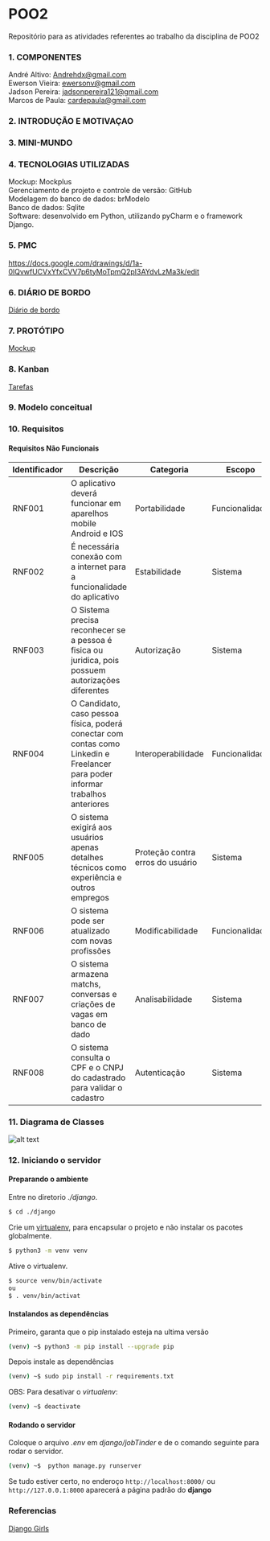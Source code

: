 # POO2
Repositório para as atividades referentes ao trabalho da disciplina de POO2


### 1. COMPONENTES

André Altivo: Andrehdx@gmail.com  <br>
Ewerson Vieira: ewersonv@gmail.com <br>
Jadson Pereira: jadsonpereira121@gmail.com <br>
Marcos de Paula: cardepaula@gmail.com <br>

### 2. INTRODUÇÃO E MOTIVAÇAO



### 3. MINI-MUNDO

<inserir o mini mundo>

### 4. TECNOLOGIAS UTILIZADAS <br>

Mockup: Mockplus <br>
Gerenciamento de projeto e controle de versão: GitHub <br>
Modelagem do banco de dados: brModelo <br>
Banco de dados: Sqlite <br>
Software: desenvolvido em Python, utilizando pyCharm e o framework Django. <br>


### 5. PMC <br> 
https://docs.google.com/drawings/d/1a-0lQvwfUCVxYfxCVV7p6tyMoTpmQ2pI3AYdvLzMa3k/edit

### 6. DIÁRIO DE BORDO <br>
[Diário de bordo](https://docs.google.com/document/d/1jsbV87FM1IgDgYg8sVrKC3exxmWTPYckfMhe58PNbCs/edit)

### 7. PROTÓTIPO <br>
[Mockup](https://drive.google.com/drive/folders/1Q0q1J942u3t1DoPic3Kgb_pzQReLMcU0)

### 8. Kanban <br>
[Tarefas](https://github.com/ewersonv/POO2/projects/1)

### 9. Modelo conceitual <br>
<Inserir >

### 10. Requisitos <br>
#### Requisitos Não Funcionais
| Identificador | Descrição | Categoria | Escopo |
|--|--|--|--|
|RNF001| O aplicativo deverá funcionar em aparelhos mobile Android e IOS |Portabilidade|Funcionalidade|
|RNF002| É necessária conexão com a internet para a funcionalidade do aplicativo |Estabilidade|Sistema|
|RNF003| O Sistema precisa reconhecer se a pessoa é fisica ou juridica, pois possuem autorizações diferentes |Autorização|Sistema|
|RNF004| O Candidato, caso pessoa física, poderá conectar com contas como Linkedin e Freelancer para poder informar trabalhos anteriores |Interoperabilidade|Funcionalidade|
|RNF005| O sistema exigirá aos usuários apenas detalhes técnicos como experiência e outros empregos|Proteção contra erros do usuário|Sistema|
|RNF006| O sistema pode ser atualizado com novas profissões |Modificabilidade|Funcionalidade|
|RNF007| O sistema armazena matchs, conversas e criações de vagas em banco de dado |Analisabilidade|Sistema|
|RNF008| O sistema consulta o CPF e o CNPJ do cadastrado para validar o cadastro |Autenticação|Sistema|
  
### 11. Diagrama de Classes <br>
![alt text](https://raw.githubusercontent.com/ewersonv/POO2/master/arquivos/JobTinder.png)

### 12. Iniciando o servidor

#### Preparando o ambiente
Entre no diretorio *./django*.
```bash
$ cd ./django
```
Crie um [virtualenv](https://pythonacademy.com.br/blog/python-e-virtualenv-como-programar-em-ambientes-virtuais), para encapsular o projeto e não instalar os pacotes globalmente.

```bash
$ python3 -m venv venv
```
Ative o virtualenv.
```bash
$ source venv/bin/activate
ou
$ . venv/bin/activat
```
#### Instalandos as dependências
Primeiro, garanta que o pip instalado esteja na ultima versão
```bash
(venv) ~$ python3 -m pip install --upgrade pip
```
Depois instale as dependências
```bash
(venv) ~$ sudo pip install -r requirements.txt
```
OBS: Para desativar o *virtualenv*:
```bash
(venv) ~$ deactivate
```
#### Rodando o servidor
Coloque o arquivo *.env* em *django/jobTinder* e de o comando seguinte para rodar o servidor.
```bash
(venv) ~$  python manage.py runserver
```
Se tudo estiver certo, no enderoço `http://localhost:8000/` ou `http://127.0.0.1:8000` aparecerá a página padrão do **django**


### Referencias

[Django Girls](https://tutorial.djangogirls.org/pt/)
